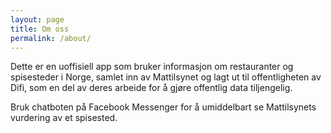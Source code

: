 ```yaml
---
layout: page
title: Om oss
permalink: /about/
---
```


Dette er en uoffisiell app som bruker informasjon om restauranter og spisesteder i Norge, samlet inn av Mattilsynet og 
lagt ut til offentligheten av Difi, som en del av deres arbeide for å gjøre offentlig data tiljengelig.

Bruk chatboten på Facebook Messenger for å umiddelbart se Mattilsynets vurdering av et spisested.
